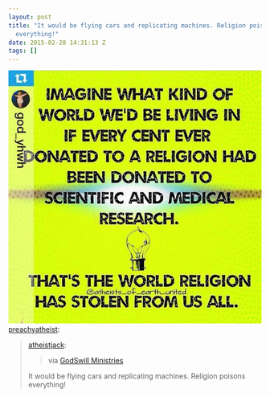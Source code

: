 ```yaml
---
layout: post
title: "It would be flying cars and replicating machines. Religion poisons
  everything!"
date: 2015-02-28 14:31:13 Z
tags: []
---
```

![](/media/2015/02/112314436304.jpg)
[preachyatheist](http://preachyatheist.tumblr.com/post/112312344798/atheistjack-via-godswill-ministries-it-would):

> [atheistjack](http://atheistjack.tumblr.com/post/112255388025/via-godswill-ministries):
> 
> > via [GodSwill Ministries](https://www.facebook.com/pages/GodSwill-Ministries/1417224328569499?fref=photo)
> 
> It would be flying cars and replicating machines. Religion poisons everything!
